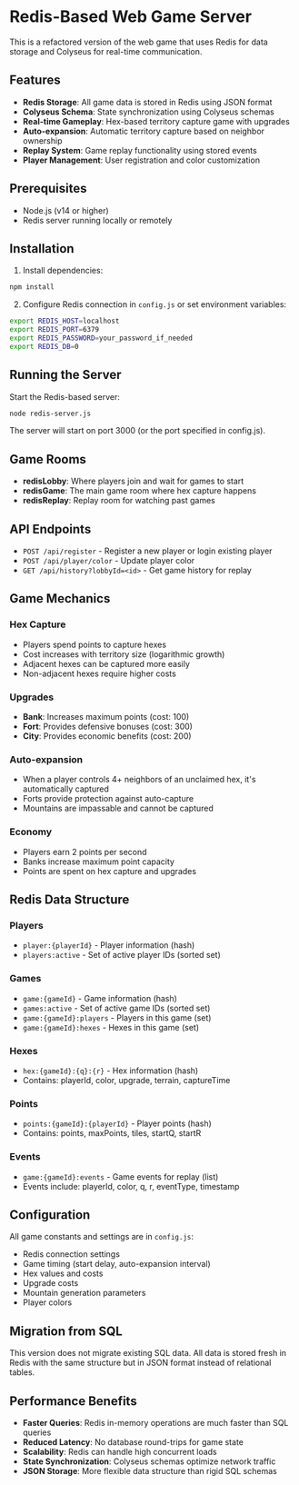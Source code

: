 # Redis-Based Web Game Server

This is a refactored version of the web game that uses Redis for data storage and Colyseus for real-time communication.

## Features

- **Redis Storage**: All game data is stored in Redis using JSON format
- **Colyseus Schema**: State synchronization using Colyseus schemas
- **Real-time Gameplay**: Hex-based territory capture game with upgrades
- **Auto-expansion**: Automatic territory capture based on neighbor ownership
- **Replay System**: Game replay functionality using stored events
- **Player Management**: User registration and color customization

## Prerequisites

- Node.js (v14 or higher)
- Redis server running locally or remotely

## Installation

1. Install dependencies:
```bash
npm install
```

2. Configure Redis connection in `config.js` or set environment variables:
```bash
export REDIS_HOST=localhost
export REDIS_PORT=6379
export REDIS_PASSWORD=your_password_if_needed
export REDIS_DB=0
```

## Running the Server

Start the Redis-based server:
```bash
node redis-server.js
```

The server will start on port 3000 (or the port specified in config.js).

## Game Rooms

- **redisLobby**: Where players join and wait for games to start
- **redisGame**: The main game room where hex capture happens
- **redisReplay**: Replay room for watching past games

## API Endpoints

- `POST /api/register` - Register a new player or login existing player
- `POST /api/player/color` - Update player color
- `GET /api/history?lobbyId=<id>` - Get game history for replay

## Game Mechanics

### Hex Capture
- Players spend points to capture hexes
- Cost increases with territory size (logarithmic growth)
- Adjacent hexes can be captured more easily
- Non-adjacent hexes require higher costs

### Upgrades
- **Bank**: Increases maximum points (cost: 100)
- **Fort**: Provides defensive bonuses (cost: 300)
- **City**: Provides economic benefits (cost: 200)

### Auto-expansion
- When a player controls 4+ neighbors of an unclaimed hex, it's automatically captured
- Forts provide protection against auto-capture
- Mountains are impassable and cannot be captured

### Economy
- Players earn 2 points per second
- Banks increase maximum point capacity
- Points are spent on hex capture and upgrades

## Redis Data Structure

### Players
- `player:{playerId}` - Player information (hash)
- `players:active` - Set of active player IDs (sorted set)

### Games
- `game:{gameId}` - Game information (hash)
- `games:active` - Set of active game IDs (sorted set)
- `game:{gameId}:players` - Players in this game (set)
- `game:{gameId}:hexes` - Hexes in this game (set)

### Hexes
- `hex:{gameId}:{q}:{r}` - Hex information (hash)
- Contains: playerId, color, upgrade, terrain, captureTime

### Points
- `points:{gameId}:{playerId}` - Player points (hash)
- Contains: points, maxPoints, tiles, startQ, startR

### Events
- `game:{gameId}:events` - Game events for replay (list)
- Events include: playerId, color, q, r, eventType, timestamp

## Configuration

All game constants and settings are in `config.js`:

- Redis connection settings
- Game timing (start delay, auto-expansion interval)
- Hex values and costs
- Upgrade costs
- Mountain generation parameters
- Player colors

## Migration from SQL

This version does not migrate existing SQL data. All data is stored fresh in Redis with the same structure but in JSON format instead of relational tables.

## Performance Benefits

- **Faster Queries**: Redis in-memory operations are much faster than SQL queries
- **Reduced Latency**: No database round-trips for game state
- **Scalability**: Redis can handle high concurrent loads
- **State Synchronization**: Colyseus schemas optimize network traffic
- **JSON Storage**: More flexible data structure than rigid SQL schemas
